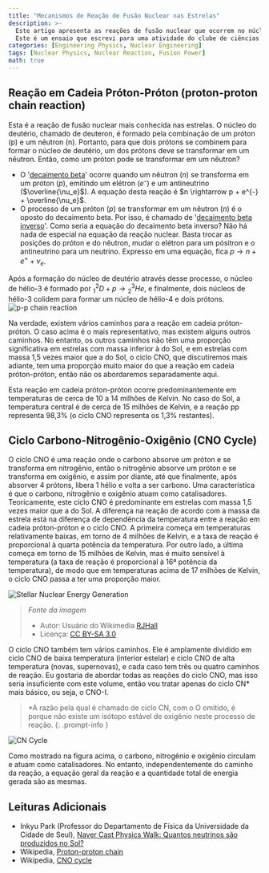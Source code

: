 ```yaml
---
title: "Mecanismos de Reação de Fusão Nuclear nas Estrelas"
description: >-
  Este artigo apresenta as reações de fusão nuclear que ocorrem no núcleo das estrelas, incluindo a reação em cadeia próton-próton e o ciclo CNO.
  Este é um ensaio que escrevi para uma atividade do clube de ciências quando estava no primeiro ano do ensino médio. Está escrito em um estilo coloquial e o conteúdo pode ser escasso ou parcialmente impreciso em alguns pontos, mas foi carregado na sua forma original para fins de arquivamento.
categories: [Engineering Physics, Nuclear Engineering]
tags: [Nuclear Physics, Nuclear Reaction, Fusion Power]
math: true
---
```


## Reação em Cadeia Próton-Próton (proton-proton chain reaction)
Esta é a reação de fusão nuclear mais conhecida nas estrelas. O núcleo do deutério, chamado de deuteron, é formado pela combinação de um próton (p) e um nêutron (n). Portanto, para que dois prótons se combinem para formar o núcleo de deutério, um dos prótons deve se transformar em um nêutron. Então, como um próton pode se transformar em um nêutron?

- O '[decaimento beta](/posts/Nuclear-Stability-and-Radioactive-Decay/#decaimento-beta-negativo-beta--decay)' ocorre quando um nêutron ($n$) se transforma em um próton ($p$), emitindo um elétron ($e⁻$) e um antineutrino ($\overline{\nu_e}$). A equação desta reação é $n \rightarrow p + e^{-} + \overline{\nu_e}$. 
- O processo de um próton ($p$) se transformar em um nêutron ($n$) é o oposto do decaimento beta. Por isso, é chamado de '[decaimento beta inverso](/posts/Nuclear-Stability-and-Radioactive-Decay/#decaimento-beta-positivo-beta-decay)'. Como seria a equação do decaimento beta inverso? Não há nada de especial na equação da reação nuclear. Basta trocar as posições do próton e do nêutron, mudar o elétron para um pósitron e o antineutrino para um neutrino. Expresso em uma equação, fica $p \rightarrow n + e^{+} + \nu_e$.

Após a formação do núcleo de deutério através desse processo, o núcleo de hélio-3 é formado por $^2_1D + p \rightarrow {^3_2He}$, e finalmente, dois núcleos de hélio-3 colidem para formar um núcleo de hélio-4 e dois prótons.  
![p-p chain reaction](https://upload.wikimedia.org/wikipedia/commons/8/85/Fusion_in_the_Sun.svg)

Na verdade, existem vários caminhos para a reação em cadeia próton-próton. O caso acima é o mais representativo, mas existem alguns outros caminhos. No entanto, os outros caminhos não têm uma proporção significativa em estrelas com massa inferior à do Sol, e em estrelas com massa 1,5 vezes maior que a do Sol, o ciclo CNO, que discutiremos mais adiante, tem uma proporção muito maior do que a reação em cadeia próton-próton, então não os abordaremos separadamente aqui.

Esta reação em cadeia próton-próton ocorre predominantemente em temperaturas de cerca de 10 a 14 milhões de Kelvin. No caso do Sol, a temperatura central é de cerca de 15 milhões de Kelvin, e a reação pp representa 98,3% (o ciclo CNO representa os 1,3% restantes).

## Ciclo Carbono-Nitrogênio-Oxigênio (CNO Cycle)
O ciclo CNO é uma reação onde o carbono absorve um próton e se transforma em nitrogênio, então o nitrogênio absorve um próton e se transforma em oxigênio, e assim por diante, até que finalmente, após absorver 4 prótons, libera 1 hélio e volta a ser carbono. Uma característica é que o carbono, nitrogênio e oxigênio atuam como catalisadores. Teoricamente, este ciclo CNO é predominante em estrelas com massa 1,5 vezes maior que a do Sol. A diferença na reação de acordo com a massa da estrela está na diferença de dependência da temperatura entre a reação em cadeia próton-próton e o ciclo CNO. A primeira começa em temperaturas relativamente baixas, em torno de 4 milhões de Kelvin, e a taxa de reação é proporcional à quarta potência da temperatura. Por outro lado, a última começa em torno de 15 milhões de Kelvin, mas é muito sensível à temperatura (a taxa de reação é proporcional à 16ª potência da temperatura), de modo que em temperaturas acima de 17 milhões de Kelvin, o ciclo CNO passa a ter uma proporção maior.

![Stellar Nuclear Energy Generation](https://upload.wikimedia.org/wikipedia/commons/5/5b/Nuclear_energy_generation.svg)
> *Fonte da imagem*
> - Autor: Usuário do Wikimedia [RJHall](https://commons.wikimedia.org/wiki/User:RJHall)
> - Licença: [CC BY-SA 3.0](https://creativecommons.org/licenses/by-sa/3.0/)

O ciclo CNO também tem vários caminhos. Ele é amplamente dividido em ciclo CNO de baixa temperatura (interior estelar) e ciclo CNO de alta temperatura (novas, supernovas), e cada caso tem três ou quatro caminhos de reação. Eu gostaria de abordar todas as reações do ciclo CNO, mas isso seria insuficiente com este volume, então vou tratar apenas do ciclo CN* mais básico, ou seja, o CNO-I.

> *A razão pela qual é chamado de ciclo CN, com o O omitido, é porque não existe um isótopo estável de oxigênio neste processo de reação.
{: .prompt-info }

![CN Cycle](https://upload.wikimedia.org/wikipedia/commons/2/21/CNO_Cycle.svg)

Como mostrado na figura acima, o carbono, nitrogênio e oxigênio circulam e atuam como catalisadores. No entanto, independentemente do caminho da reação, a equação geral da reação e a quantidade total de energia gerada são as mesmas.

## Leituras Adicionais
- Inkyu Park (Professor do Departamento de Física da Universidade da Cidade de Seul), [Naver Cast Physics Walk: Quantos neutrinos são produzidos no Sol?](https://terms.naver.com/entry.naver?docId=4125519&cid=58941&categoryId=58960)
- Wikipedia, [Proton-proton chain](https://en.wikipedia.org/wiki/Proton%E2%80%93proton_chain)
- Wikipedia, [CNO cycle](https://en.wikipedia.org/wiki/CNO_cycle)
